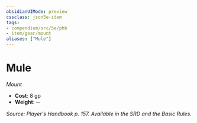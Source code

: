 ```yaml
---
obsidianUIMode: preview
cssclass: json5e-item
tags:
- compendium/src/5e/phb
- item/gear/mount
aliases: ["Mule"]
---
```

# Mule
*Mount*  

- **Cost**: 8 gp
- **Weight**: ⏤

*Source: Player's Handbook p. 157. Available in the SRD and the Basic Rules.*